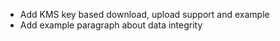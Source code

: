 
- Add KMS key based download, upload support and example
- Add example paragraph about data integrity
